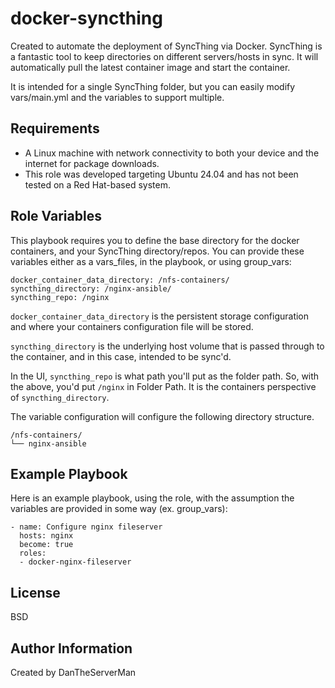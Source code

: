 docker-syncthing
=========

Created to automate the deployment of SyncThing via Docker. SyncThing is a fantastic tool to keep directories on different servers/hosts in sync. It will automatically pull the latest container image and start the container.

It is intended for a single SyncThing folder, but you can easily modify vars/main.yml and the variables to support multiple.

Requirements
------------

- A Linux machine with network connectivity to both your device and the internet for package downloads.
- This role was developed targeting Ubuntu 24.04 and has not been tested on a Red Hat-based system.

Role Variables
--------------

This playbook requires you to define the base directory for the docker containers, and your SyncThing directory/repos. You can provide these variables either as a vars_files, in the playbook, or using group_vars:

```
docker_container_data_directory: /nfs-containers/
syncthing_directory: /nginx-ansible/
syncthing_repo: /nginx
```
```docker_container_data_directory``` is the persistent storage configuration and where your containers configuration file will be stored.

```syncthing_directory``` is the underlying host volume that is passed through to the container, and in this case, intended to be sync'd.

In the UI, ```syncthing_repo``` is what path you'll put as the folder path. So, with the above, you'd put ```/nginx``` in Folder Path. It is the containers perspective of ```syncthing_directory```.

The variable configuration will configure the following directory structure. 
 
```
/nfs-containers/
└── nginx-ansible
```

Example Playbook
----------------

Here is an example playbook, using the role, with the assumption the variables are provided in some way (ex. group_vars):
```
- name: Configure nginx fileserver
  hosts: nginx 
  become: true
  roles:
  - docker-nginx-fileserver
```
License
-------

BSD

Author Information
------------------

Created by DanTheServerMan